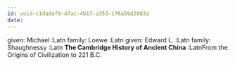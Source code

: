 ```yaml
---
id: uuid-c1dadaf9-47ac-4b17-a353-176a59d2883a
date: 
---
```


given: Michael :Latn
family: Loewe :Latn
given: Edward L.  :Latn
family: Shaughnessy  :Latn
**The Cambridge History of Ancient China** :LatnFrom the Origins of Civilization to 221 B.C. 